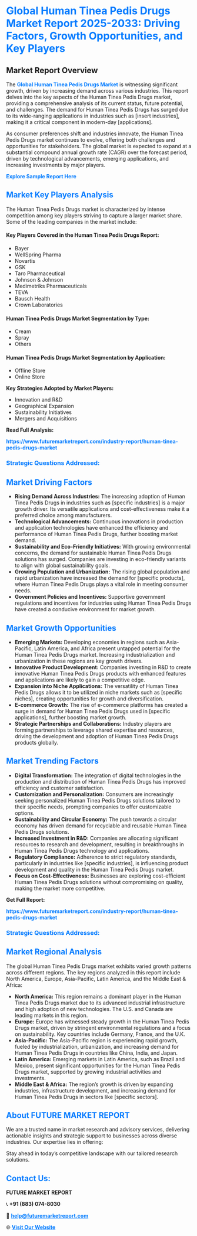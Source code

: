 <h1 style="color: #007BFF;">Global Human Tinea Pedis Drugs Market Report 2025-2033: Driving Factors, Growth Opportunities, and Key Players</h1>

<section id="overview">
<h2>Market Report Overview</h2>
<p>The <a href="https://www.futuremarketreport.com/industry-report/human-tinea-pedis-drugs-market" style="color: #007BFF; text-decoration: none;"><strong>Global Human Tinea Pedis Drugs Market</strong></a> is witnessing significant growth, driven by increasing demand across various industries. This report delves into the key aspects of the Human Tinea Pedis Drugs market, providing a comprehensive analysis of its current status, future potential, and challenges. The demand for Human Tinea Pedis Drugs has surged due to its wide-ranging applications in industries such as [insert industries], making it a critical component in modern-day [applications].</p>
<p>As consumer preferences shift and industries innovate, the Human Tinea Pedis Drugs market continues to evolve, offering both challenges and opportunities for stakeholders. The global market is expected to expand at a substantial compound annual growth rate (CAGR) over the forecast period, driven by technological advancements, emerging applications, and increasing investments by major players.</p>
</section>

<section id="overview">
<p><a href="https://www.futuremarketreport.com/request-sample/reportId=79473" style="color: #007BFF; text-decoration: none;"><strong>Explore Sample Report Here</strong></a></p>
</section>

<section id="key-players">
<h2 style="color: #007BFF;">Market Key Players Analysis</h2>
<p>The Human Tinea Pedis Drugs market is characterized by intense competition among key players striving to capture a larger market share. Some of the leading companies in the market include:</p>
<h4>Key Players Covered in the Human Tinea Pedis Drugs Report:</h4>
<ul><li>Bayer</li><li>WellSpring Pharma</li><li>Novartis</li><li>GSK</li><li>Taro Pharmaceutical</li><li>Johnson &amp; Johnson</li><li>Medimetriks Pharmaceuticals</li><li>TEVA</li><li>Bausch Health</li><li>Crown Laboratories</li></ul>
<h4>Human Tinea Pedis Drugs Market Segmentation by Type:</h4>
<ul><li>Cream</li><li>Spray</li><li>Others</li></ul>

<h4>Human Tinea Pedis Drugs Market Segmentation by Application:</h4>
<ul><li>Offline Store</li><li>Online Store</li></ul>
<p><strong>Key Strategies Adopted by Market Players:</strong></p>
<ul>
<li>Innovation and R&D</li>
<li>Geographical Expansion</li>
<li>Sustainability Initiatives</li>
<li>Mergers and Acquisitions</li>
</ul>
</section>

<section>
<p><strong>Read Full Analysis: </strong></p><a href="https://www.futuremarketreport.com/industry-report/human-tinea-pedis-drugs-market" style="color: #007BFF; text-decoration: none;"><strong>https://www.futuremarketreport.com/industry-report/human-tinea-pedis-drugs-market</strong></a>
<h3 style="color: #007BFF;">Strategic Questions Addressed:</h3>
</section>

<section id="driving-factors">
<h2 style="color: #007BFF;">Market Driving Factors</h2>
<ul>
<li><strong>Rising Demand Across Industries:</strong> The increasing adoption of Human Tinea Pedis Drugs in industries such as [specific industries] is a major growth driver. Its versatile applications and cost-effectiveness make it a preferred choice among manufacturers.</li>
<li><strong>Technological Advancements:</strong> Continuous innovations in production and application technologies have enhanced the efficiency and performance of Human Tinea Pedis Drugs, further boosting market demand.</li>
<li><strong>Sustainability and Eco-Friendly Initiatives:</strong> With growing environmental concerns, the demand for sustainable Human Tinea Pedis Drugs solutions has surged. Companies are investing in eco-friendly variants to align with global sustainability goals.</li>
<li><strong>Growing Population and Urbanization:</strong> The rising global population and rapid urbanization have increased the demand for [specific products], where Human Tinea Pedis Drugs plays a vital role in meeting consumer needs.</li>
<li><strong>Government Policies and Incentives:</strong> Supportive government regulations and incentives for industries using Human Tinea Pedis Drugs have created a conducive environment for market growth.</li>
</ul>
</section>

<section id="growth-opportunities">
<h2 style="color: #007BFF;">Market Growth Opportunities</h2>
<ul>
<li><strong>Emerging Markets:</strong> Developing economies in regions such as Asia-Pacific, Latin America, and Africa present untapped potential for the Human Tinea Pedis Drugs market. Increasing industrialization and urbanization in these regions are key growth drivers.</li>
<li><strong>Innovative Product Development:</strong> Companies investing in R&D to create innovative Human Tinea Pedis Drugs products with enhanced features and applications are likely to gain a competitive edge.</li>
<li><strong>Expansion into Niche Applications:</strong> The versatility of Human Tinea Pedis Drugs allows it to be utilized in niche markets such as [specific niches], creating opportunities for growth and diversification.</li>
<li><strong>E-commerce Growth:</strong> The rise of e-commerce platforms has created a surge in demand for Human Tinea Pedis Drugs used in [specific applications], further boosting market growth.</li>
<li><strong>Strategic Partnerships and Collaborations:</strong> Industry players are forming partnerships to leverage shared expertise and resources, driving the development and adoption of Human Tinea Pedis Drugs products globally.</li>
</ul>
</section>

<section id="trending-factors">
<h2 style="color: #007BFF;">Market Trending Factors</h2>
<ul>
<li><strong>Digital Transformation:</strong> The integration of digital technologies in the production and distribution of Human Tinea Pedis Drugs has improved efficiency and customer satisfaction.</li>
<li><strong>Customization and Personalization:</strong> Consumers are increasingly seeking personalized Human Tinea Pedis Drugs solutions tailored to their specific needs, prompting companies to offer customizable options.</li>
<li><strong>Sustainability and Circular Economy:</strong> The push towards a circular economy has driven demand for recyclable and reusable Human Tinea Pedis Drugs solutions.</li>
<li><strong>Increased Investment in R&D:</strong> Companies are allocating significant resources to research and development, resulting in breakthroughs in Human Tinea Pedis Drugs technology and applications.</li>
<li><strong>Regulatory Compliance:</strong> Adherence to strict regulatory standards, particularly in industries like [specific industries], is influencing product development and quality in the Human Tinea Pedis Drugs market.</li>
<li><strong>Focus on Cost-Effectiveness:</strong> Businesses are exploring cost-efficient Human Tinea Pedis Drugs solutions without compromising on quality, making the market more competitive.</li>
</ul>
</section>

<section>
<p><strong>Get Full Report: </strong></p><a href="https://www.futuremarketreport.com/industry-report/human-tinea-pedis-drugs-market" style="color: #007BFF; text-decoration: none;"><strong>https://www.futuremarketreport.com/industry-report/human-tinea-pedis-drugs-market</strong></a>
<h3 style="color: #007BFF;">Strategic Questions Addressed:</h3>
</section>


<section id="regional-analysis">
<h2 style="color: #007BFF;">Market Regional Analysis</h2>
<p>The global Human Tinea Pedis Drugs market exhibits varied growth patterns across different regions. The key regions analyzed in this report include North America, Europe, Asia-Pacific, Latin America, and the Middle East & Africa:</p>
<ul>
<li><strong>North America:</strong> This region remains a dominant player in the Human Tinea Pedis Drugs market due to its advanced industrial infrastructure and high adoption of new technologies. The U.S. and Canada are leading markets in this region.</li>
<li><strong>Europe:</strong> Europe has witnessed steady growth in the Human Tinea Pedis Drugs market, driven by stringent environmental regulations and a focus on sustainability. Key countries include Germany, France, and the U.K.</li>
<li><strong>Asia-Pacific:</strong> The Asia-Pacific region is experiencing rapid growth, fueled by industrialization, urbanization, and increasing demand for Human Tinea Pedis Drugs in countries like China, India, and Japan.</li>
<li><strong>Latin America:</strong> Emerging markets in Latin America, such as Brazil and Mexico, present significant opportunities for the Human Tinea Pedis Drugs market, supported by growing industrial activities and investments.</li>
<li><strong>Middle East & Africa:</strong> The region’s growth is driven by expanding industries, infrastructure development, and increasing demand for Human Tinea Pedis Drugs in sectors like [specific sectors].</li>
</ul>
</section>

<footer>
<h2 style="color: #007BFF;">About FUTURE MARKET REPORT</h2>
<p>We are a trusted name in market research and advisory services, delivering actionable insights and strategic support to businesses across diverse industries. Our expertise lies in offering:</p>

<p>Stay ahead in today’s competitive landscape with our tailored research solutions.</p>

<h2 style="color: #007BFF;">Contact Us:</h2>
<p><strong>FUTURE MARKET REPORT</strong></p>
<p>📞 <strong>+91 (883) 074-8030</strong></p>
<p>📧 <strong><a href="mailto:help@futuremarketreport.com" style="color: #007BFF;">help@futuremarketreport.com</a></strong></p>
<p>🌐 <strong><a href="https://www.futuremarketreport.com/" style="color: #007BFF;">Visit Our Website</a></strong></p>
</footer>